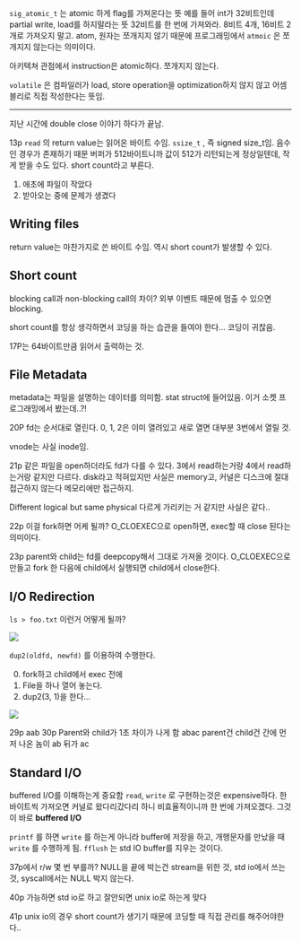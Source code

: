 `sig_atomic_t` 는 atomic 하게 flag를 가져온다는 뜻
예를 들어 int가 32비트인데 partial write, load를 하지말라는 뜻
32비트를 한 번에 가져와라.
8비트 4개, 16비트 2개로 가져오지 말고.
atom, 원자는 쪼개지지 않기 때문에
프로그래밍에서 `atmoic` 은 쪼개지지 않는다는 의미이다.

아키텍쳐 관점에서 instruction은 atomic하다. 쪼개지지 않는다.

`volatile` 은 컴파일러가 load, store operation을 optimization하지 않지 않고 어셈블리로 직접 작성한다는 뜻임.

---

지난 시간에 double close 이야기 하다가 끝남.

13p
`read` 의 return value는 읽어온 바이트 수임.
`ssize_t` , 즉 signed size_t임. 음수인 경우가 존재하기 때문
버퍼가 512바이트니까 값이 512가 리턴되는게 정상일텐데, 작게 받을 수도 있다.
short count라고 부른다.
1. 애초에 파일이 작았다
2. 받아오는 중에 문제가 생겼다

## Writing files
return value는 마찬가지로 쓴 바이트 수임.
역시 short count가 발생할 수 있다.

## Short count
blocking call과 non-blocking call의 차이?
외부 이벤트 때문에 멈출 수 있으면 blocking.

short count를 항상 생각하면서 코딩을 하는 습관을 들여야 한다... 
코딩이 귀찮음.

17P는
64바이트만큼 읽어서 출력하는 것.

## File Metadata
metadata는 파일을 설명하는 데이터를 의미함.
stat struct에 들어있음. 이거 소켓 프로그래밍에서 봤는데..?!

20P
fd는 순서대로 열린다.
0, 1, 2은 이미 열려있고
새로 열면 대부분 3번에서 열릴 것.

vnode는 사실 inode임.

21p
같은 파일을 open하더라도 fd가 다를 수 있다.
3에서 read하는거랑 4에서 read하는거랑 같지만 다르다.
disk라고 적혀있지만 사실은 memory고, 커널은 디스크에 절대 접근하지 않는다 메모리에만 접근하지.

Different logical but same physical
다르게 가리키는 거 같지만 사실은 같다..

22p
이걸 fork하면 어케 될까?
O_CLOEXEC으로 open하면, exec할 때 close 된다는 의미이다.

23p
parent와 child는 fd를 deepcopy해서 그대로 가져올 것이다.
O_CLOEXEC으로 만들고 fork 한 다음에 child에서 실행되면 child에서 close한다.

## I/O Redirection

`ls > foo.txt` 이런거 어떻게 될까?

![](https://i.imgur.com/zxDYhA7.png)

`dup2(oldfd, newfd)` 를 이용하여 수행한다.

0. fork하고 child에서 exec 전에
1. File을 하나 열어 놓는다. 
2. dup2(3, 1)을 한다...

![](https://i.imgur.com/15JlYgo.png)

29p
aab
30p
Parent와 child가 1초 차이가 나게 함
abac
parent건 child건 간에 먼저 나온 놈이 ab 뒤가 ac

## Standard I/O
buffered I/O를 이해하는게 중요함
`read`, `write` 로 구현하는것은 expensive하다.
한바이트씩 가져오면 커널로 왔다리갔다리 하니 비효율적이니까 한 번에 가져오겠다.
그것이 바로 **buffered I/O**

`printf` 를 하면 `write` 를 하는게 아니라 buffer에 저장을 하고, 개행문자를 만났을 때 `write` 를 수행하게 됨.
`fflush` 는 std IO buffer를 지우는 것이다.

37p에서 r/w 몇 번 부를까?
NULL을 끝에 박는건 stream을 위한 것, std io에서 쓰는것,
syscall에서는 NULL 박지 않는다.

40p
가능하면 std io로 하고 잘안되면 unix io로 하는게 맞다

41p
unix io의 경우 short count가 생기기 때문에 코딩할 때 직접 관리를 해주어야한다..
